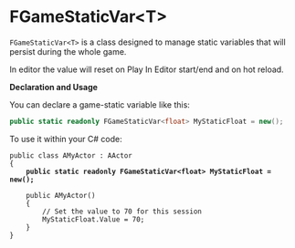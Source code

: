 # FGameStaticVar\<T>

`FGameStaticVar<T>` is a class designed to manage static variables that will persist during the whole game.

In editor the value will reset on Play In Editor start/end and on hot reload.

**Declaration and Usage**

You can declare a game-static variable like this:

```csharp
public static readonly FGameStaticVar<float> MyStaticFloat = new();
```

To use it within your C# code:

<pre class="language-csharp"><code class="lang-csharp">public class AMyActor : AActor
{
<strong>    public static readonly FGameStaticVar&#x3C;float> MyStaticFloat = new();
</strong><strong>    
</strong>    public AMyActor()
    {
        // Set the value to 70 for this session
        MyStaticFloat.Value = 70;
    }
}
</code></pre>
